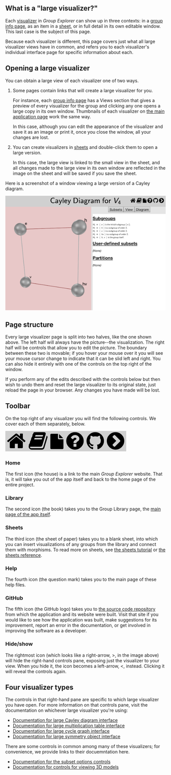 
## What is a "large visualizer?"

Each [visualizer](rf-geterms.md#visualizers) in *Group Explorer* can show up
in three contexts: in a [group info page](rf-um-groupwindow.md), as an item
in a [sheet](rf-geterms.md#sheets), or in full detail in its own editable
window. This last case is the subject of this page.

Because each visualizer is different, this page covers just what all large
visualizer views have in common, and refers you to each visualizer's
individual interface page for specific information about each.

## Opening a large visualizer

You can obtain a large view of each visualizer one of two ways.

1.  Some pages contain links that will create a large visualizer for you.

    For instance, each [group info page](rf-um-groupwindow.md)
    has a Views section that gives a preview of every visualizer
    for the group and clicking any one opens a large copy
    in its own window. Thumbnails of each visualizer on
    [the main application page](rf-um-mainwindow.md) work the same way.

    In this case, although you can edit the appearance of the visualizer
    and save it as an image or print it, once you close the window,
    all your changes are lost.

2.  You can create visualizers in [sheets](rf-geterms.md#sheets)
    and double-click them to open a large version.

    In this case, the large view is linked to the small view in the sheet,
    and all changes made to the large view in its own window
    are reflected in the image on the sheet
    and will be saved if you save the sheet.

Here is a screenshot of a window viewing a large version of a Cayley
diagram.

![Screenshot of a large view of a Cayley diagram](illustration-largecd.png)

## Page structure

Every large visualizer page is split into two halves, like the one shown
above. The left half will always have the picture--the visualization. The
right half will be controls that allow you to edit the picture. The boundary
between these two is movable; if you hover your mouse over it you will see
your mouse cursor change to indicate that it can be slid left and right. You
can also hide it entirely with one of the controls on the top right of the
window.

If you perform any of the edits described with the controls below but then
wish to undo them and reset the large visualizer to its original state, just
reload the page in your browser.  Any changes you have made will be lost.

## Toolbar

On the top right of any visualizer you will find the following controls.
We cover each of them separately, below.

![Screenshot of the tools on the top right of a large visualizer page](large-viz-menu-icons.png)

### Home

The first icon (the house) is a link to the main *Group Explorer* website.
That is, it will take you out of the app itself and back to the home page of
the entire project.

### Library

The second icon (the book) takes you to the Group Library page, the [main
page of the app itself](rf-um-mainwindow.md).

### Sheets

The third icon (the sheet of paper) takes you to a blank sheet, into which
you can insert visualizations of any groups from the library and connect
them with morphisms.  To read more on sheets, see [the sheets
tutorial](tu-sheets.md) or [the sheets reference](rf-um-sheetwindow.md).

### Help

The fourth icon (the question mark) takes you to the main page of these help
files.

### GitHub

The fifth icon (the GitHub logo) takes you to [the source code
repository](https://github.com/nathancarter/group-explorer) from which the
application and its website were built.  Visit that site if you would like
to see how the application was built, make suggestions for its improvement,
report an error in the documentation, or get involved in improving the
software as a developer.

### Hide/show

The rightmost icon (which looks like a right-arrow, &gt;, in the image
above) will hide the right-hand controls pane, exposing just the visualizer
to your view.  When you hide it, the icon becomes a left-arrow, &lt;,
instead.  Clicking it will reveal the controls again.

## Four visualizer types

The controls in that right-hand pane are specific to which large visualizer
you have open.  For more information on that controls pane, visit the
documentation on whichever large visualizer you're using:

*   [Documentation for large Cayley diagram interface](rf-um-cd-options.md)
*   [Documentation for large multiplication table interface](rf-um-mt-options.md)
*   [Documentation for large cycle graph interface](rf-um-cg-options.md)
*   [Documentation for large symmetry object interface](rf-um-os-options.md)

There are some controls in common among many of these visualizers; for
convenience, we provide links to their docuemntation here.

*   [Documentation for the subset options controls](rf-um-subsetlistbox.md)
*   [Documentation for controls for viewing 3D models](rf-um-modelview.md)
